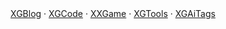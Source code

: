 <div align="center">
   <a href="https://xiexiage.com">XGBlog</a>  ·  
   <a href="https://XGCode.xiexiage.com">XGCode</a>   · 
   <a href="https://XXGame.xiexiage.com">XXGame</a>   · 
   <a href="https://XGTools.xiexiage.com">XGTools</a>  ·  
   <a href="https://XGAiTags.xiexiage.com">XGAiTags</a> 
</div>
